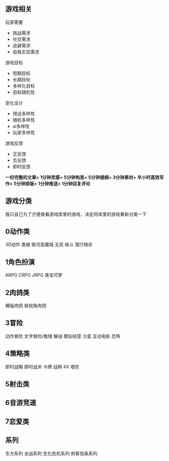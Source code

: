 ## 游戏相关
玩家需要
- 挑战需求
- 社交需求
- 逃避需求
- 自我实现需求

游戏目标
- 短期目标
- 长期目标
- 多样化目标
- 目标随机性

变化设计
- 预设多样性
- 随机多样性
- ai多样性
- 玩家多样性

游戏反馈
- 正反馈
- 负反馈
- 即时反馈


**一份完整的文章=
1分钟灵感+
5分钟构思+
5分钟提纲+
3分钟素材+
半小时高效写作+
5分钟排版+
1分钟推送+
1分钟回复评论**

## 游戏分类


我只自己为了方便查看游戏库里的游戏，决定将库里的游戏重新分类一下


## 0动作类

3D动作
类魂
银河恶魔城
无双
格斗
潜行暗杀

## 1角色扮演

ARPG
CRPG
JRPG
类宝可梦

## 2肉鸽类

横版肉鸽
俯视角肉鸽

## 3冒险

动作冒险
文字冒险/推理
解谜
模拟经营
沙盒
互动电影
恐怖

## 4策略类

即时战略
即时战术
卡牌
战棋
4X
塔防

## 5射击类

## 6音游竞速

## 7恋爱类

## 系列

东方系列
全战系列
生化危机系列
刺客信条系列